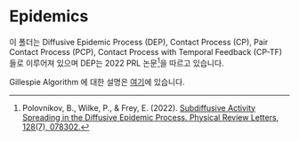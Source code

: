 # Epidemics
이 폴더는 Diffusive Epidemic Process (DEP), Contact Process (CP), Pair Contact Process (PCP), Contact Process with Temporal Feedback (CP-TF) 들로 이루어져 있으며 DEP는 2022 PRL 논문[^1]을 따르고 있습니다.

Gillespie Algorithm 에 대한 설명은 [여기](./Gillespie.md)에 있습니다. 

[^1]: Polovnikov, B., Wilke, P., & Frey, E. (2022). [Subdiffusive Activity Spreading in the Diffusive Epidemic Process. Physical Review Letters, 128(7), 078302.](https://journals.aps.org/prl/pdf/10.1103/PhysRevLett.128.078302)
